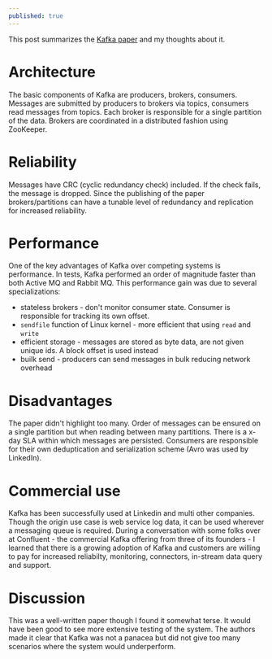 ```yaml
---
published: true
---
```

This post summarizes the [Kafka paper](http://notes.stephenholiday.com/Kafka.pdf) and my thoughts about it.

# Architecture

The basic components of Kafka are producers, brokers, consumers. Messages are submitted by producers to brokers via topics, consumers read messages from topics. Each broker is responsible for a single partition of the data. Brokers are coordinated in a distributed fashion using ZooKeeper.

# Reliability

Messages have CRC (cyclic redundancy check) included. If the check fails, the message is dropped. Since the publishing of the paper brokers/partitions can have a tunable level of redundancy and replication for increased reliability.  

# Performance

One of the key advantages of Kafka over competing systems is performance. In tests, Kafka performed an order of magnitude faster than both Active MQ and Rabbit MQ. This performance gain was due to several specializations:
 * stateless brokers - don't monitor consumer state. Consumer is responsible for tracking its own offset.
 * `sendfile` function of Linux kernel - more efficient that using `read` and `write`
 * efficient storage - messages are stored as byte data, are not given unique ids. A block offset is used instead
 * builk send - producers can send messages in bulk reducing network overhead

# Disadvantages

The paper didn't highlight too many. Order of messages can be ensured on a single partition but when reading between many partitions. There is a x-day SLA within which messages are persisted. Consumers are responsible for their own deduptication and serialization scheme (Avro was used by LinkedIn). 

# Commercial use

Kafka has been successfully used at Linkedin and multi other companies. Though the origin use case is web service log data, it can be used wherever a messaging queue is required. During a conversation with some folks over at Confluent - the commercial Kafka offering from three of its founders - I learned that there is a growing adoption of Kafka and customers are willing to pay for increased reliabilty, monitoring, connectors, in-stream data query and support.

# Discussion

This was a well-written paper though I found it somewhat terse. It would have been good to see more extensive testing of the system. The authors made it clear that Kafka was not a panacea but did not give too many scenarios where the system would underperform.